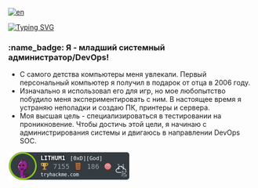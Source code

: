 [![en](https://img.shields.io/badge/lang-en-blue.svg)](https://github.com/LITHUM1/LITHUM1/blob/main/README.md)

[![Typing SVG](https://readme-typing-svg.herokuapp.com?font=Hack&color=%239315B7&lines+Здорово!+Я+Набил+-+Aka+LITHUM1)](https://git.io/typing-svg)



<h3 align="left"> :name_badge: Я - младший системный администратор/DevOps!</h3>

- С самого детства компьютеры меня увлекали. Первый персональный компьютер я получил в подарок от отца в 2006 году.
- Изначально я использовал его для игр, но мое любопытство побудило меня экспериментировать с ним. В настоящее время я устраняю неполадки и создаю ПК, принтеры и сервера.
- Моя высшая цель - специализироваться в тестировании на проникновение. Чтобы достичь этой цели, я начинаю с администрирования системы и двигаюсь в направлении DevOps SOC.












[![tryhackme stats](https://raw.githubusercontent.com/LITHUM1/LITHUM1/main/assets/thm_propic.png)][TryHackme]











[tryhackme]: https://tryhackme.com/p/LITHUM1
